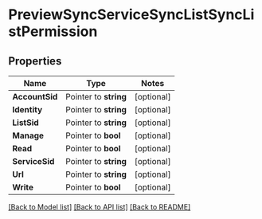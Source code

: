 # PreviewSyncServiceSyncListSyncListPermission

## Properties
Name | Type | Notes
------------ | ------------- | -------------
**AccountSid** | Pointer to **string** | [optional] 
**Identity** | Pointer to **string** | [optional] 
**ListSid** | Pointer to **string** | [optional] 
**Manage** | Pointer to **bool** | [optional] 
**Read** | Pointer to **bool** | [optional] 
**ServiceSid** | Pointer to **string** | [optional] 
**Url** | Pointer to **string** | [optional] 
**Write** | Pointer to **bool** | [optional] 

[[Back to Model list]](../README.md#documentation-for-models) [[Back to API list]](../README.md#documentation-for-api-endpoints) [[Back to README]](../README.md)


